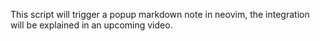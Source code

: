 This script will trigger a popup markdown note in neovim, the integration will be explained in an upcoming video.

